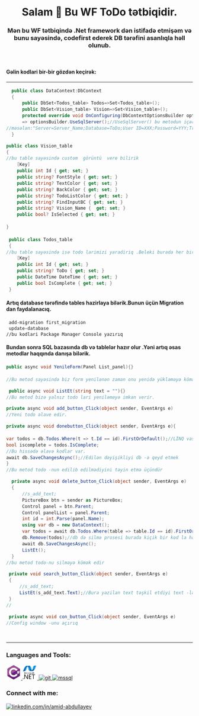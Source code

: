 <h1 align="center">Salam 👋 Bu WF ToDo tətbiqidir.</h1>
<h3 align="center">Mən bu WF tətbiqində .Net framework dən istifadə etmişəm və bunu sayəsində, codefirst ederek DB tərəfini asanlıqla həll olunub.</h3>

<br/>
<h4 align="left">Gəlin kodlari bir-bir gözdən keçirək:</h4>
<hr/>

```c#
  public class DataContext:DbContext
  {
      public DbSet<Todos_table> Todos=>Set<Todos_table>();
      public DbSet<Vision_table> Vision=>Set<Vision_table>();
      protected override void OnConfiguring(DbContextOptionsBuilder optionsBuilder)
      => optionsBuilder.UseSqlServer();//UseSqlServer() bu metodun içərisinə öz server bağlantınızı yazırsınız
//məsələn:"Server=Server_Name;Database=ToDo;User ID=XXX;Password=YYY;TrustServerCertificate=True;"
  }
```


```c#
public class Vision_table
{
//bu table sayəsində custom  görüntü  vere bilirik
    [Key]
    public int Id { get; set; }
    public string? FontStyle { get; set; }
    public string? TextColor { get; set; }
    public string? BackColor { get; set; }
    public string? TodoListColor { get; set; }
    public string? FindInputBC { get; set; }
    public string? Vision_Name {  get; set; }
    public bool? IsSelected { get; set; }

}

 public class Todos_table
 {
//bu table sayəsində isə todo larimizi yaradiriq .Beleki burada her bir todo ya lazim olan bütün sütünlar var.
    [Key]
    public int Id { get; set; }
    public string? ToDo { get; set; }
    public DateTime DateTime { get; set; }
    public bool IsComplete { get; set; }
 }
```
<h4 align="left">Artıq database tərəfində tables hazirlaya bilərik.Bunun üçün Migration dan faydalanacıq.</h4>

```
 add-migration first_migration
 update-database
//bu kodlari Package Manager Console yazırıq
```

<h4 align="left">Bundan sonra SQL bazasında db və tablelər hazır olur .Yəni artıq əsas metodlar haqqında danışa bilərik.</h4>

```c#
public async void YenileForm(Panel List_panel){}

//Bu metod sayəsində biz form yenilənən zaman onu yenidə yükləməyə kömək edir.
```

```c#
 public async void ListEt(string text = ""){}
//Bu metod bizə yalnız todo lari yeniləməyə imkan verir.
```

```c#
private async void add_button_Click(object sender, EventArgs e)
//Yeni todo əlave edir.
```

```c#
private async void donebutton_Click(object sender, EventArgs e){

var todos = db.Todos.Where(t => t.Id == id).FirstOrDefault();//LİNQ vasitəsilə db -dən məlumat çəkmək
bool iscomplete = todos.IsComplete;
//Bu hissədə əlavə kodlar var.
await db.SaveChangesAsync();//Edilən dəyişikliyi db -ə qeyd etmek 
}
//Bu metod todo -nun edilib edilmədiyini təyin etmə üçündür 
```

```c#
  private async void delete_button_Click(object sender, EventArgs e)
  {
      //s_add_text;
      PictureBox btn = sender as PictureBox;
      Control panel = btn.Parent;
      Control panelList = panel.Parent;
      int id = int.Parse(panel.Name);
      using var db = new DataContext();
      var todos = await db.Todos.Where(table => table.Id == id).FirstOrDefaultAsync();
      db.Remove(todos);//db də silmə prosesi burada kiçik bir kod la həll edirik .Bu da EntityFrameüork -ün sayəsində olur
      await db.SaveChangesAsync();
      ListEt();
  }
//bu metod todo-nu silməyə kömək edir
```

```c#
 private void search_button_Click(object sender, EventArgs e)
 {
     //s_add_text;
     ListEt(s_add_text.Text);//Bura yazilan text təşkil etdiyi text -lərin todo- larini gətirir
 }
//
```

```c#
 private async void con_button_Click(object sender, EventArgs e)
//Config window -unu açırıq
```

<br/>
<hr/>

<h3 align="left">Languages and Tools:</h3>
<p align="left"> <a href="https://www.w3schools.com/cs/" target="_blank" rel="noreferrer"> <img src="https://raw.githubusercontent.com/devicons/devicon/master/icons/csharp/csharp-original.svg" alt="csharp" width="40" height="40"/> </a> <a href="https://dotnet.microsoft.com/" target="_blank" rel="noreferrer"> <img src="https://raw.githubusercontent.com/devicons/devicon/master/icons/dot-net/dot-net-original-wordmark.svg" alt="dotnet" width="40" height="40"/> </a> <a href="https://git-scm.com/" target="_blank" rel="noreferrer"> <img src="https://www.vectorlogo.zone/logos/git-scm/git-scm-icon.svg" alt="git" width="40" height="40"/> </a> <a href="https://www.microsoft.com/en-us/sql-server" target="_blank" rel="noreferrer"> <img src="https://www.svgrepo.com/show/303229/microsoft-sql-server-logo.svg" alt="mssql" width="40" height="40"/> </a> </p>

<h3 align="left">Connect with me:</h3>
<p align="left">
<a href="https://linkedin.com/in/linkedin.com/in/amid-abdullayev" target="blank"><img align="center" src="https://raw.githubusercontent.com/rahuldkjain/github-profile-readme-generator/master/src/images/icons/Social/linked-in-alt.svg" alt="linkedin.com/in/amid-abdullayev" height="30" width="40" /></a>
</p>
